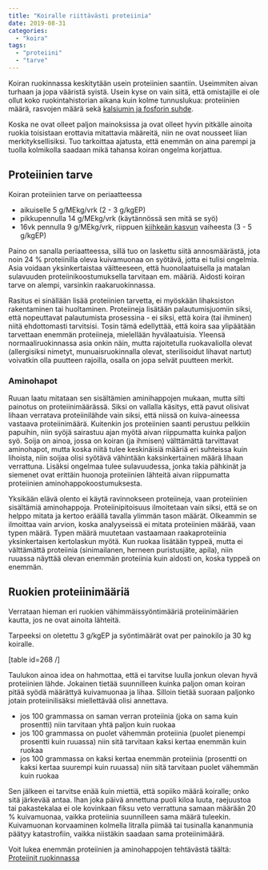 ```yaml
---
title: "Koiralle riittävästi proteiinia"
date: 2019-08-31
categories: 
  - "koira"
tags: 
  - "proteiini"
  - "tarve"
---
```


Koiran ruokinnassa keskitytään usein proteiinien saantiin. Useimmiten aivan turhaan ja jopa vääristä syistä. Usein kyse on vain siitä, että omistajille ei ole ollut koko ruokintahistorian aikana kuin kolme tunnuslukua: proteiinien määrä, rasvojen määrä sekä [kalsiumin ja fosforin suhde](https://www.katiska.eu/tieto/koira-aloittelijat/ravitsemus/paljonko-kalsiumia-annetaan/).

<!--more-->

Koska ne ovat olleet paljon mainoksissa ja ovat olleet hyvin pitkälle ainoita ruokia toisistaan erottavia mitattavia määreitä, niin ne ovat nousseet liian merkityksellisiksi. Tuo tarkoittaa ajatusta, että enemmän on aina parempi ja tuolla kolmikolla saadaan mikä tahansa koiran ongelma korjattua.

## Proteiinien tarve

Koiran proteiinien tarve on periaatteessa

- aikuiselle 5 g/MEkg/vrk (2 - 3 g/kgEP)
- pikkupennulla 14 g/MEkg/vrk (käytännössä sen mitä se syö)
- 16vk pennulla 9 g/MEkg/vrk, riippuen [kiihkeän kasvun](https://www.katiska.eu/tieto/koira-elamanvaiheet/koira-kasvava-pentu/lyhyt-oppitunti-kasvuun/ "Lyhyt oppitunti kasvuun") vaiheesta (3 - 5 g/kgEP)

Paino on sanalla periaatteessa, sillä tuo on laskettu siitä annosmäärästä, jota noin 24 % proteiinilla oleva kuivamuonaa on syötävä, jotta ei tulisi ongelmia. Asia voidaan yksinkertaistaa väitteeseen, että huonolaatuisella ja matalan sulavuuden proteiinikoostumuksella tarvitaan em. määriä. Aidosti koiran tarve on alempi, varsinkin raakaruokinnassa.

Rasitus ei sinällään lisää proteiinien tarvetta, ei myöskään lihaksiston rakentaminen tai huoltaminen. Proteiineja lisätään palautumisjuomiin siksi, että nopeuttavat palautumista prosessina - ei siksi, että koira (tai ihminen) niitä ehdottomasti tarvitsisi. Tosin tämä edellyttää, että koira saa ylipäätään tarvettaan enemmän proteiineja, mielellään hyvälaatuisia. Yleensä normaaliruokinnassa asia onkin näin, mutta rajoitetulla ruokavaliolla olevat (allergisiksi nimetyt, munuaisruokinnalla olevat, sterilisoidut lihavat nartut) voivatkin olla puutteen rajoilla, osalla on jopa selvät puutteen merkit.

### Aminohapot

Ruuan laatu mitataan sen sisältämien aminihappojen mukaan, mutta silti painotus on proteiinimäärässä. Siksi on vallalla käsitys, että pavut olisivat lihaan verratava proteiinilähde vain siksi, että niissä on kuiva-aineessa vastaava proteiinimäärä. Kuitenkin jos proteiinien saanti perustuu pelkkiin papuihin, niin syöjä sairastuu ajan myötä aivan riippumatta kuinka paljon syö. Soija on ainoa, jossa on koiran (ja ihmisen) välttämättä tarvittavat aminohapot, mutta koska niitä tulee keskinäisiä määriä eri suhteissa kuin lihoista, niin soijaa olisi syötävä vähintään kaksinkertainen määrä lihaan verrattuna. Lisäksi ongelmaa tulee sulavuudessa, jonka takia pähkinät ja siemenet ovat erittäin huonoja proteiinien lähteitä aivan riippumatta proteiinien aminohappokoostumuksesta.

Yksikään elävä olento ei käytä ravinnokseen proteiineja, vaan proteiinien sisältämiä aminohappoja. Proteiinipitoisuus ilmoitetaan vain siksi, että se on helppo mitata ja kertoo eräällä tavalla ylimmän tason määrät. OIkeammin se ilmoittaa vain arvion, koska analyyseissä ei mitata proteiinien määrää, vaan typen määrä. Typen määrä muutetaan vastaamaan raakaproteiinia yksinkertaisen kertolaskun myötä. Kun ruokaa lisätään typpeä, mutta ei välttämättä proteiinia (sinimailanen, herneen puristusjäte, apila), niin ruuassa näyttää olevan enemmän proteiinia kuin aidosti on, koska typpeä on enemmän.

## Ruokien proteiinimääriä

Verrataan hieman eri ruokien vähimmäissyöntimääriä proteiinimäärien kautta, jos ne ovat ainoita lähteitä.

Tarpeeksi on oletettu 3 g/kgEP ja syöntimäärät ovat per painokilo ja 30 kg koiralle.

\[table id=268 /\]

Taulukon ainoa idea on hahmottaa, että ei tarvitse luulla jonkun olevan hyvä proteiinien lähde. Jokainen tietää suunnilleen kuinka paljon oman koiran pitää syödä määrättyä kuivamuonaa ja lihaa. Silloin tietää suoraan paljonko jotain proteiinilisäksi miellettävää olisi annettava.

- jos 100 grammassa on saman verran proteiinia (joka on sama kuin prosentti) niin tarvitaan yhtä paljon kuin ruokaa
- jos 100 grammassa on puolet vähemmän proteiinia (puolet pienempi prosentti kuin ruuassa) niin sitä tarvitaan kaksi kertaa enemmän kuin ruokaa
- jos 100 grammassa on kaksi kertaa enemmän proteiinia (prosentti on kaksi kertaa suurempi kuin ruuassa) niin sitä tarvitaan puolet vähemmän kuin ruokaa

Sen jälkeen ei tarvitse enää kuin miettiä, että sopiiko määrä koiralle; onko sitä järkevää antaa. Ihan joka päivä annettuna puoli kiloa luuta, raejuustoa tai pakastekalaa ei ole kovinkaan fiksu veto verrattuna samaan määrään 20 % kuivamuonaa, vaikka proteiinia suunnilleen sama määrä tuleekin. Kuivamuonan korvaaminen kolmella litralla piimää tai tusinalla kananmunia päätyy katastrofiin, vaikka niistäkin saadaan sama proteiinimäärä.

Voit lukea enemmän proteiinien ja aminohappojen tehtävästä täältä: [Proteiinit ruokinnassa](https://www.katiska.eu/tieto/koira-tieto-ravitsemus/proteiinit/proteiini-ruokinnassa/)
